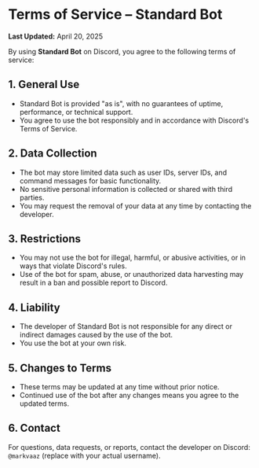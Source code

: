# Terms of Service – Standard Bot

**Last Updated:** April 20, 2025

By using **Standard Bot** on Discord, you agree to the following terms of service:

## 1. General Use
- Standard Bot is provided "as is", with no guarantees of uptime, performance, or technical support.
- You agree to use the bot responsibly and in accordance with Discord's Terms of Service.

## 2. Data Collection
- The bot may store limited data such as user IDs, server IDs, and command messages for basic functionality.
- No sensitive personal information is collected or shared with third parties.
- You may request the removal of your data at any time by contacting the developer.

## 3. Restrictions
- You may not use the bot for illegal, harmful, or abusive activities, or in ways that violate Discord's rules.
- Use of the bot for spam, abuse, or unauthorized data harvesting may result in a ban and possible report to Discord.

## 4. Liability
- The developer of Standard Bot is not responsible for any direct or indirect damages caused by the use of the bot.
- You use the bot at your own risk.

## 5. Changes to Terms
- These terms may be updated at any time without prior notice.
- Continued use of the bot after any changes means you agree to the updated terms.

## 6. Contact
For questions, data requests, or reports, contact the developer on Discord: `@markvaaz` (replace with your actual username).
